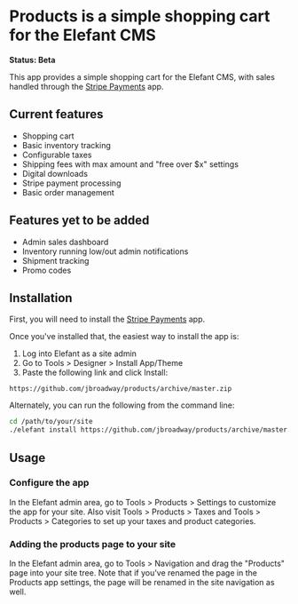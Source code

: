 # Products is a simple shopping cart for the Elefant CMS

**Status: Beta**

This app provides a simple shopping cart for the Elefant CMS, with sales handled
through the [Stripe Payments](https://github.com/jbroadway/stripe) app.

## Current features

* Shopping cart
* Basic inventory tracking
* Configurable taxes
* Shipping fees with max amount and "free over $x" settings
* Digital downloads
* Stripe payment processing
* Basic order management

## Features yet to be added

* Admin sales dashboard
* Inventory running low/out admin notifications
* Shipment tracking
* Promo codes

## Installation

First, you will need to install the [Stripe Payments](https://github.com/jbroadway/stripe) app.

Once you've installed that, the easiest way to install the app is:

1. Log into Elefant as a site admin
2. Go to Tools > Designer > Install App/Theme
3. Paste the following link and click Install:

```
https://github.com/jbroadway/products/archive/master.zip
```

Alternately, you can run the following from the command line:

```bash
cd /path/to/your/site
./elefant install https://github.com/jbroadway/products/archive/master.zip
```

## Usage

### Configure the app

In the Elefant admin area, go to Tools > Products > Settings to customize the app
for your site. Also visit Tools > Products > Taxes and Tools > Products > Categories
to set up your taxes and product categories.

### Adding the products page to your site

In the Elefant admin area, go to Tools > Navigation and drag the "Products" page into
your site tree. Note that if you've renamed the page in the Products app settings, the
page will be renamed in the site navigation as well.
